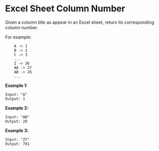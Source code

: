# Excel Sheet Column Number

Given a column title as appear in an Excel sheet, return its corresponding column number.

For example:

```
    A -> 1
    B -> 2
    C -> 3
    ...
    Z -> 26
    AA -> 27
    AB -> 28
    ...
```

__Example 1:__

```
Input: "A"
Output: 1
```

__Example 2:__

```
Input: "AB"
Output: 28
```

__Example 3:__

```
Input: "ZY"
Output: 701
```
